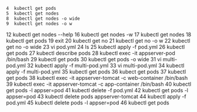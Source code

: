     4  kubectl get pods 
    5  kubectl get nodes
    8  kubectl get nodes -o wide
    9  kubectl get nodes -o w
   12  kubectl get nodes --help 
   16  kubectl get nodes -w 
   17  kubectl get nodes
   18  kubectl get pods
   19  exit
   20  kubectl get no
   21  kubectl get no -o w
   22  kubectl get no -o wide
   23  vi pod.yml
   24  ls
   25  kubectl apply -f pod.yml
   26  kubectl get pods
   27  kubectl describe pods
   28  kubectl exec -it appserver-pod /bin/bash
   29  kubectl get pods
   30  kubectl get pods -o wide
   31  vi multi-pod.yml
   32  kubectl apply -f multi-pod.yml
   33  vi multi-pod.yml
   34  kubectl apply -f multi-pod.yml
   35  kubectl get pods
   36  kubect get pods
   37  kubectl get pods
   38  kubectl exec -it appserver-tomcat -c web-container /bin/bash
   39  kubectl exec -it appserver-tomcat -c app-container /bin/bash
   40  kubectl get pods -l appser=pod
   41  kubectl delete -f pod.yml
   42  kubectl get pods -l appser=pod
   43  kubectl delete pods appserver-tomcat
   44  kubectl apply -f pod.yml
   45  kubectl delete pods -l appser=pod
   46  kubectl get pods